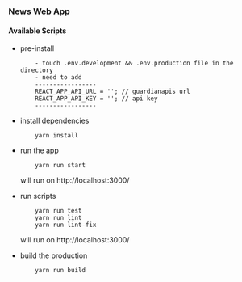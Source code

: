 ### News Web App

#### Available Scripts
- pre-install
    ```
        - touch .env.development && .env.production file in the directory
        - need to add 
        -----------------
        REACT_APP_API_URL = ''; // guardianapis url
        REACT_APP_API_KEY = ''; // api key
        -----------------
    ```
- install dependencies
    ```
        yarn install
    ```
- run the app 
    ```
        yarn run start 
    ```
    will run on http://localhost:3000/
- run scripts 
    ```
        yarn run test 
        yarn run lint
        yarn run lint-fix
    ```
    will run on http://localhost:3000/

- build the production
    ```
        yarn run build
    ```
